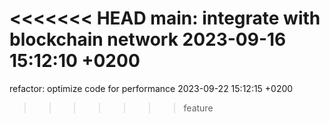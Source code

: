 <<<<<<< HEAD
main: integrate with blockchain network 2023-09-16 15:12:10 +0200
=======
refactor: optimize code for performance 2023-09-22 15:12:15 +0200
>>>>>>> feature
